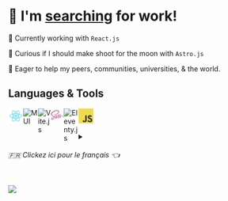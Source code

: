 # 💼 I'm <a href="https://www.linkedin.com/in/james-tedesco-802/">searching</a> for work!

🌱 Currently working with `React.js`

🔭 Curious if I should make shoot for the moon with `Astro.js`

🤝 Eager to help my peers, communities, universities, & the world.

## Languages & Tools
<img align="left" alt="React.js" width="30px" src="https://raw.githubusercontent.com/github/explore/80688e429a7d4ef2fca1e82350fe8e3517d3494d/topics/react/react.png" />
<img align="left" alt="MUI" width="30px" src="https://user-images.githubusercontent.com/12516538/185811322-80300036-bc15-4157-b999-10a5bc6c78ab.png" />
<img align="left" alt="Vite.js" width="26px" src="https://camo.githubusercontent.com/61e102d7c605ff91efedb9d7e47c1c4a07cef59d3e1da202fd74f4772122ca4e/68747470733a2f2f766974656a732e6465762f6c6f676f2e737667" />
<img align="left" alt="Sass" width="26px" src="https://raw.githubusercontent.com/github/explore/80688e429a7d4ef2fca1e82350fe8e3517d3494d/topics/sass/sass.png" />
<img align="left" alt="Eleventy.js" width="30px" src="https://camo.githubusercontent.com/124e337fb005b0e70eb3758b431b051eaf5419b3a709062fbcce6d661a6ea116/68747470733a2f2f7777772e313174792e6465762f696d672f6c6f676f2d6769746875622e737667" />
<img align="left" alt="JavaScript" width="30px" src="https://raw.githubusercontent.com/github/explore/80688e429a7d4ef2fca1e82350fe8e3517d3494d/topics/javascript/javascript.png" />


<br><br>

<details>
  <summary><h6>🇫🇷 Clickez ici pour le français 👈</h6></summary>

<h3>Je cherche un emploi —   <a href="mailto: dev@jamestedesco.me?subject=Parlons de la programmation!">contactez-moi!</a></h3>

👨‍💻 J'ai familiarité avec HTML, CSS, Javascript, et plusieurs choses de la JAMstack (Javascript, APIs, & Markdown). Actuellement, je déploie mes sites de SSG avec le framework d'Eleventy sur Netlify. J'aime bien developer les applications pour une bonne expérience de l'utilisateur. 

📚J'adore apprendre, et mon dossier le montre. J'ai la capacité de surmonter les obstacles et résoudre les problèmes.

🗺 Je suis arrivé des États-Unis à Caen, en Normandie en janvier, parce que j'avais le désir d'apprendre et améliorer mon français. Pour le moment, j'ai un niveau de français B1, alors je pense que c'est un niveau suffisant pour les fonctions basique, mais j'aimerais — bien sûr — apprendre beaucoup plus. La vie en france? Je l'adore!
</details>

<!--More comprehensive tracking provided by Y HYPE-->
![](https://hit.yhype.me/github/profile?user_id=12516538)
